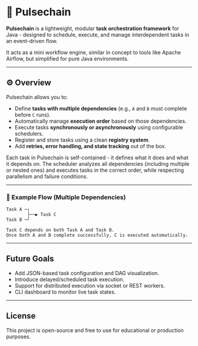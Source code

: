# 🧩 Pulsechain

**Pulsechain** is a lightweight, modular **task orchestration framework** for Java - designed to schedule, execute, and manage interdependent tasks in an event-driven flow.

It acts as a mini workflow engine, similar in concept to tools like Apache Airflow, but simplified for pure Java environments.

---

## ⚙️ Overview

Pulsechain allows you to:
- Define **tasks with multiple dependencies** (e.g., `A` and `B` must complete before `C` runs).
- Automatically manage **execution order** based on those dependencies.
- Execute tasks **synchronously or asynchronously** using configurable schedulers.
- Register and store tasks using a clean **registry system**.
- Add **retries, error handling, and state tracking** out of the box.

Each task in Pulsechain is self-contained - it defines what it does and what it depends on.
The scheduler analyzes all dependencies (including multiple or nested ones) and executes tasks in the correct order, while respecting parallelism and failure conditions.

---

### 🔁 Example Flow (Multiple Dependencies)

```
Task A ─┐
        ├──▶ Task C
Task B ─┘

Task C depends on both Task A and Task B.
Once both A and B complete successfully, C is executed automatically.
```

---

## Future Goals

- Add JSON-based task configuration and DAG visualization.
- Introduce delayed/scheduled task execution.
- Support for distributed execution via socket or REST workers.
- CLI dashboard to monitor live task states.

---

## License
This project is open-source and free to use for educational or production purposes.
